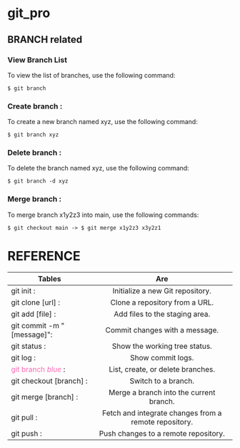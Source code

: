 # git_pro
## BRANCH related 

### View Branch List
To view the list of branches, use the following command:
```console
$ git branch
```

### Create branch   :
To create a new branch named xyz, use the following command:
```console
$ git branch xyz
```

### Delete branch   :
To delete the branch named xyz, use the following command:
```console
$ git branch -d xyz
```

### Merge branch   :
To merge branch x1y2z3 into main, use the following commands:
```console
$ git checkout main -> $ git merge x1y2z3 x3y2z1
```

# REFERENCE
| Tables   |      Are      | 
|----------|:-------------:|
|git init                 :|Initialize a new Git repository.|
|git clone [url]          :|Clone a repository from a URL.|
|git add [file]           :|Add files to the staging area.|
|git commit -m "[message]":|Commit changes with a message.|
|git status               :|Show the working tree status.|
|git log                  :|Show commit logs.|
|<span style="color: #FF69B4;">git branch *blue*</span>             :|List, create, or delete branches.|
|git checkout [branch]    :|Switch to a branch.|
|git merge [branch]       :|Merge a branch into the current branch.|
|git pull                 :|Fetch and integrate changes from a remote repository.|
|git push                 :|Push changes to a remote repository.|
